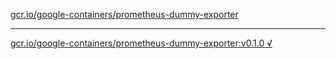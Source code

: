 [gcr.io/google-containers/prometheus-dummy-exporter](https://hub.docker.com/r/anjia0532/prometheus-dummy-exporter/tags/) 

----
[gcr.io/google-containers/prometheus-dummy-exporter:v0.1.0 √](https://hub.docker.com/r/anjia0532/prometheus-dummy-exporter/tags/)

